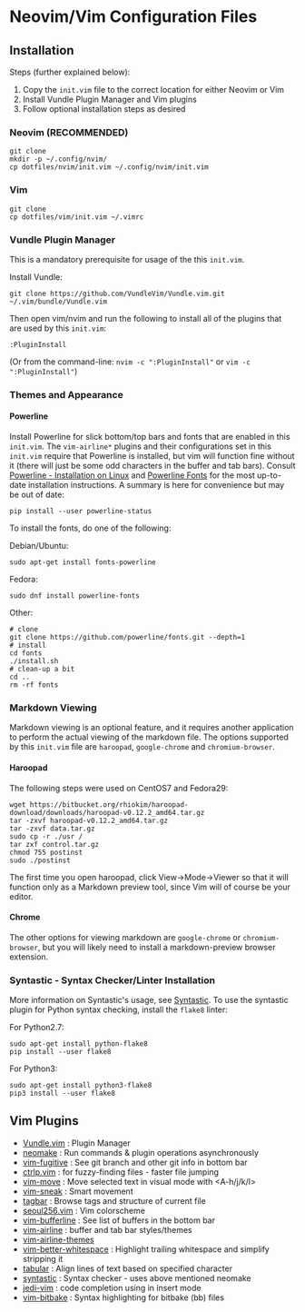 # Neovim/Vim Configuration Files
## Installation
Steps (further explained below):
1. Copy the `init.vim` file to the correct location for either Neovim or Vim
2. Install Vundle Plugin Manager and Vim plugins
3. Follow optional installation steps as desired

### Neovim (RECOMMENDED)
```
git clone
mkdir -p ~/.config/nvim/
cp dotfiles/nvim/init.vim ~/.config/nvim/init.vim
```
### Vim
```
git clone
cp dotfiles/vim/init.vim ~/.vimrc
```

### Vundle Plugin Manager
This is a mandatory prerequisite for usage of the this `init.vim`.

Install Vundle:
```
git clone https://github.com/VundleVim/Vundle.vim.git ~/.vim/bundle/Vundle.vim
```
Then open vim/nvim and run the following to install all of the plugins that
are used by this `init.vim`:
```
:PluginInstall
```
(Or from the command-line: `nvim -c ":PluginInstall"` or `vim -c ":PluginInstall"`)

### Themes and Appearance
#### Powerline
Install Powerline for slick bottom/top bars and fonts that are enabled in this `init.vim`.
The `vim-airline*` plugins and their configurations set in this `init.vim` require that
Powerline is installed, but vim will function fine without it (there will just be some
odd characters in the buffer and tab bars). Consult [Powerline - Installation on Linux](https://powerline.readthedocs.io/en/latest/installation/linux.html) and [Powerline Fonts](https://github.com/powerline/fonts) for the most up-to-date installation instructions. A summary is here for convenience but may be out of date:
```
pip install --user powerline-status
```
To install the fonts, do one of the following:

Debian/Ubuntu:
```
sudo apt-get install fonts-powerline
```
Fedora:
```
sudo dnf install powerline-fonts
```
Other:
```
# clone
git clone https://github.com/powerline/fonts.git --depth=1
# install
cd fonts
./install.sh
# clean-up a bit
cd ..
rm -rf fonts
```

### Markdown Viewing
Markdown viewing is an optional feature, and it requires another application to perform
the actual viewing of the markdown file. The options supported by this `init.vim` file are
`haroopad`, `google-chrome` and `chromium-browser`.

#### Haroopad
The following steps were used on CentOS7 and Fedora29:
```
wget https://bitbucket.org/rhiokim/haroopad-download/downloads/haroopad-v0.12.2_amd64.tar.gz
tar -zxvf haroopad-v0.12.2_amd64.tar.gz
tar -zxvf data.tar.gz
sudo cp -r ./usr /
tar zxf control.tar.gz
chmod 755 postinst
sudo ./postinst
```
The first time you open haroopad, click View->Mode->Viewer so that it will function only as a
Markdown preview tool, since Vim will of course be your editor.

#### Chrome
The other options for viewing markdown are `google-chrome` or `chromium-browser`, but you will
likely need to install a markdown-preview browser extension.

### Syntastic - Syntax Checker/Linter Installation
More information on Syntastic's usage, see [Syntastic](https://github.com/scrooloose/syntastic).
To use the syntastic plugin for Python syntax checking, install the `flake8` linter:

  For Python2.7:
  ```
  sudo apt-get install python-flake8
  pip install --user flake8
  ```
  
  For Python3:
  ```
  sudo apt-get install python3-flake8
  pip3 install --user flake8
  ```
## Vim Plugins
* [Vundle.vim](https://github.com/VundleVim/Vundle.vim)                      : Plugin Manager
* [neomake](https://github.com/neomake/neomake)                              : Run commands & plugin operations asynchronously
* [vim-fugitive](https://github.com/tpope/vim-fugitive)                      : See git branch and other git info in bottom bar
* [ctrlp.vim](https://github.com/kien/ctrlp.vim)                             : <C-p> for fuzzy-finding files - faster file jumping
* [vim-move](https://github.com/matze/vim-move)                              : Move selected text in visual mode with <A-h/j/k/l>
* [vim-sneak](https://github.com/justinmk/vim-sneak)                         : Smart movement
* [tagbar](https://github.com/majutsushi/tagbar)                             : Browse tags and structure of current file
* [seoul256.vim](https://github.com/junegunn/seoul256.vim)                   : Vim colorscheme
* [vim-bufferline](https://github.com/bling/vim-bufferline)                  : See list of buffers in the bottom bar
* [vim-airline](https://github.com/vim-airline/vim-airline)                  : buffer and tab bar styles/themes
* [vim-airline-themes](https://github.com/vim-airline/vim-airline-themes)
* [vim-better-whitespace](https://github.com/ntpeters/vim-better-whitespace) : Highlight trailing whitespace and simplify stripping it
* [tabular](https://github.com/godlygeek/tabular)                            : Align lines of text based on specified character
* [syntastic](https://github.com/scrooloose/syntastic)                       : Syntax checker - uses above mentioned neomake
* [jedi-vim](https://github.com/davidhalter/jedi-vim)                        : code completion using <C-p> in insert mode
* [vim-bitbake](https://github.com/kergoth/vim-bitbake)                      : Syntax highlighting for bitbake (bb) files
